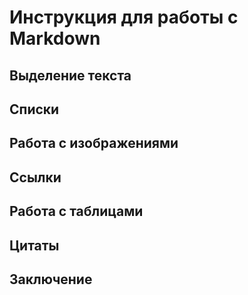 # Инструкция для работы с Markdown

## Выделение текста

## Списки

## Работа с изображениями 

## Ссылки 

## Работа с таблицами 

## Цитаты 

## Заключение 
